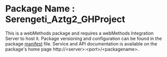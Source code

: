 # Package Name : Serengeti_Aztg2_GHProject
This is a webMethods package and requires a webMethods Integration Server to host it. Package versioning and configuration can be found in the package [manifest](./Serengeti_Aztg2_GHProject/manifest.v3) file. Service and API documentation is available on the package's home page http://&lt;server&gt;:&lt;port&gt;/&lt;packagename>.